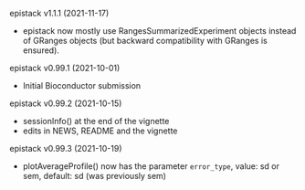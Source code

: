 epistack v1.1.1 (2021-11-17)
+ epistack now mostly use RangesSummarizedExperiment objects instead of GRanges
objects (but backward compatibility with GRanges is ensured).

epistack v0.99.1 (2021-10-01)
+ Initial Bioconductor submission

epistack v0.99.2 (2021-10-15)
+ sessionInfo() at the end of the vignette
+ edits in NEWS, README and the vignette

epistack v0.99.3 (2021-10-19)
+ plotAverageProfile() now has the parameter `error_type`, value: sd or sem,
default: sd (was previously sem)

